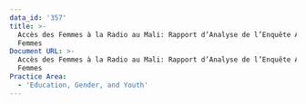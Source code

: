 ```yaml
---
data_id: '357'
title: >-
  Accès des Femmes à la Radio au Mali: Rapport d’Analyse de l’Enquête Auprès des
  Femmes
Document URL: >-
  Accès des Femmes à la Radio au Mali: Rapport d’Analyse de l’Enquête Auprès des
  Femmes
Practice Area:
  - 'Education, Gender, and Youth'
---
```


